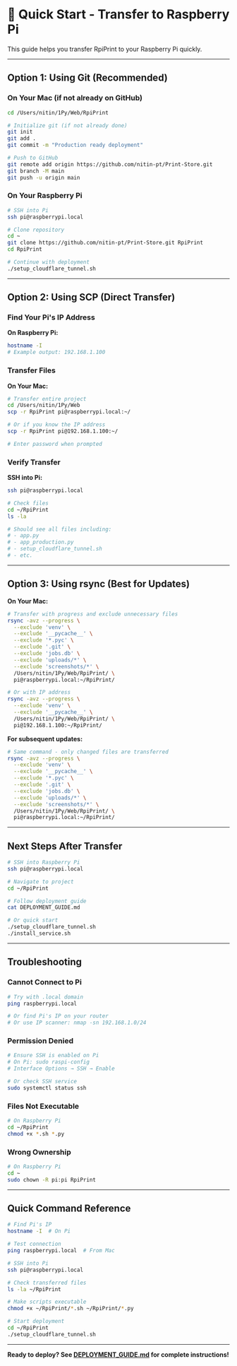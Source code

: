 # 🚀 Quick Start - Transfer to Raspberry Pi

This guide helps you transfer RpiPrint to your Raspberry Pi quickly.

---

## Option 1: Using Git (Recommended)

### On Your Mac (if not already on GitHub)

```bash
cd /Users/nitin/1Py/Web/RpiPrint

# Initialize git (if not already done)
git init
git add .
git commit -m "Production ready deployment"

# Push to GitHub
git remote add origin https://github.com/nitin-pt/Print-Store.git
git branch -M main
git push -u origin main
```

### On Your Raspberry Pi

```bash
# SSH into Pi
ssh pi@raspberrypi.local

# Clone repository
cd ~
git clone https://github.com/nitin-pt/Print-Store.git RpiPrint
cd RpiPrint

# Continue with deployment
./setup_cloudflare_tunnel.sh
```

---

## Option 2: Using SCP (Direct Transfer)

### Find Your Pi's IP Address

**On Raspberry Pi:**

```bash
hostname -I
# Example output: 192.168.1.100
```

### Transfer Files

**On Your Mac:**

```bash
# Transfer entire project
cd /Users/nitin/1Py/Web
scp -r RpiPrint pi@raspberrypi.local:~/

# Or if you know the IP address
scp -r RpiPrint pi@192.168.1.100:~/

# Enter password when prompted
```

### Verify Transfer

**SSH into Pi:**

```bash
ssh pi@raspberrypi.local

# Check files
cd ~/RpiPrint
ls -la

# Should see all files including:
# - app.py
# - app_production.py
# - setup_cloudflare_tunnel.sh
# - etc.
```

---

## Option 3: Using rsync (Best for Updates)

**On Your Mac:**

```bash
# Transfer with progress and exclude unnecessary files
rsync -avz --progress \
  --exclude 'venv' \
  --exclude '__pycache__' \
  --exclude '*.pyc' \
  --exclude '.git' \
  --exclude 'jobs.db' \
  --exclude 'uploads/*' \
  --exclude 'screenshots/*' \
  /Users/nitin/1Py/Web/RpiPrint/ \
  pi@raspberrypi.local:~/RpiPrint/

# Or with IP address
rsync -avz --progress \
  --exclude 'venv' \
  --exclude '__pycache__' \
  /Users/nitin/1Py/Web/RpiPrint/ \
  pi@192.168.1.100:~/RpiPrint/
```

**For subsequent updates:**

```bash
# Same command - only changed files are transferred
rsync -avz --progress \
  --exclude 'venv' \
  --exclude '__pycache__' \
  --exclude '*.pyc' \
  --exclude '.git' \
  --exclude 'jobs.db' \
  --exclude 'uploads/*' \
  --exclude 'screenshots/*' \
  /Users/nitin/1Py/Web/RpiPrint/ \
  pi@raspberrypi.local:~/RpiPrint/
```

---

## Next Steps After Transfer

```bash
# SSH into Raspberry Pi
ssh pi@raspberrypi.local

# Navigate to project
cd ~/RpiPrint

# Follow deployment guide
cat DEPLOYMENT_GUIDE.md

# Or quick start
./setup_cloudflare_tunnel.sh
./install_service.sh
```

---

## Troubleshooting

### Cannot Connect to Pi

```bash
# Try with .local domain
ping raspberrypi.local

# Or find Pi's IP on your router
# Or use IP scanner: nmap -sn 192.168.1.0/24
```

### Permission Denied

```bash
# Ensure SSH is enabled on Pi
# On Pi: sudo raspi-config
# Interface Options → SSH → Enable

# Or check SSH service
sudo systemctl status ssh
```

### Files Not Executable

```bash
# On Raspberry Pi
cd ~/RpiPrint
chmod +x *.sh *.py
```

### Wrong Ownership

```bash
# On Raspberry Pi
cd ~
sudo chown -R pi:pi RpiPrint
```

---

## Quick Command Reference

```bash
# Find Pi's IP
hostname -I  # On Pi

# Test connection
ping raspberrypi.local  # From Mac

# SSH into Pi
ssh pi@raspberrypi.local

# Check transferred files
ls -la ~/RpiPrint

# Make scripts executable
chmod +x ~/RpiPrint/*.sh ~/RpiPrint/*.py

# Start deployment
cd ~/RpiPrint
./setup_cloudflare_tunnel.sh
```

---

**Ready to deploy? See [DEPLOYMENT_GUIDE.md](DEPLOYMENT_GUIDE.md) for complete instructions!**
